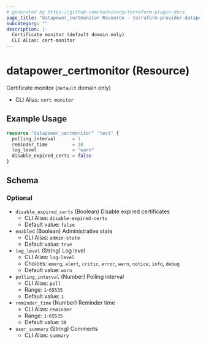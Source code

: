 ```yaml
---
# generated by https://github.com/hashicorp/terraform-plugin-docs
page_title: "datapower_certmonitor Resource - terraform-provider-datapower"
subcategory: ""
description: |-
  Certificate monitor (default domain only)
  CLI Alias: cert-monitor
---
```


# datapower_certmonitor (Resource)

Certificate monitor (`default` domain only)
  - CLI Alias: `cert-monitor`

## Example Usage

```terraform
resource "datapower_certmonitor" "test" {
  polling_interval      = 1
  reminder_time         = 30
  log_level             = "warn"
  disable_expired_certs = false
}
```

<!-- schema generated by tfplugindocs -->
## Schema

### Optional

- `disable_expired_certs` (Boolean) Disable expired certificates
  - CLI Alias: `disable-expired-certs`
  - Default value: `false`
- `enabled` (Boolean) Administrative state
  - CLI Alias: `admin-state`
  - Default value: `true`
- `log_level` (String) Log level
  - CLI Alias: `log-level`
  - Choices: `emerg`, `alert`, `critic`, `error`, `warn`, `notice`, `info`, `debug`
  - Default value: `warn`
- `polling_interval` (Number) Polling interval
  - CLI Alias: `poll`
  - Range: `1`-`65535`
  - Default value: `1`
- `reminder_time` (Number) Reminder time
  - CLI Alias: `reminder`
  - Range: `1`-`65535`
  - Default value: `30`
- `user_summary` (String) Comments
  - CLI Alias: `summary`
